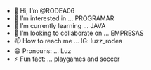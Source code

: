 - 👋 Hi, I’m @RODEA06
- 👀 I’m interested in ... PROGRAMAR
- 🌱 I’m currently learning ... JAVA
- 💞️ I’m looking to collaborate on ... EMPRESAS
- 📫 How to reach me ... IG: luzz_rodea
- 😄 Pronouns: ... Luz
- ⚡ Fun fact: ... playgames and soccer

<!---
5618749372/5618749372 is a ✨ special ✨ repository because its `README.md` (this file) appears on your GitHub profile.
You can click the Preview link to take a look at your changes.
--->
